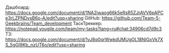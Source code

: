 Дашбоард: https://docs.google.com/document/d/1NA2iwaog66k5eRsR5ZJrAVV6pAPCe3rLZPNDvsB6o-A/edit?usp=sharing
GitHub: https://github.com/Team-5-Geekbrains/Team_development
ТаскТреккер: https://notepad.yougile.com/team/my-tasks?lang=ru#chat:34906cd7d9c3
ТЗ: https://docs.google.com/document/d/1vJ8q0qrWwkdUMUgOL18NIGxVk7XS_5gGl9Kb_nzUT6o/edit?usp=sharing
